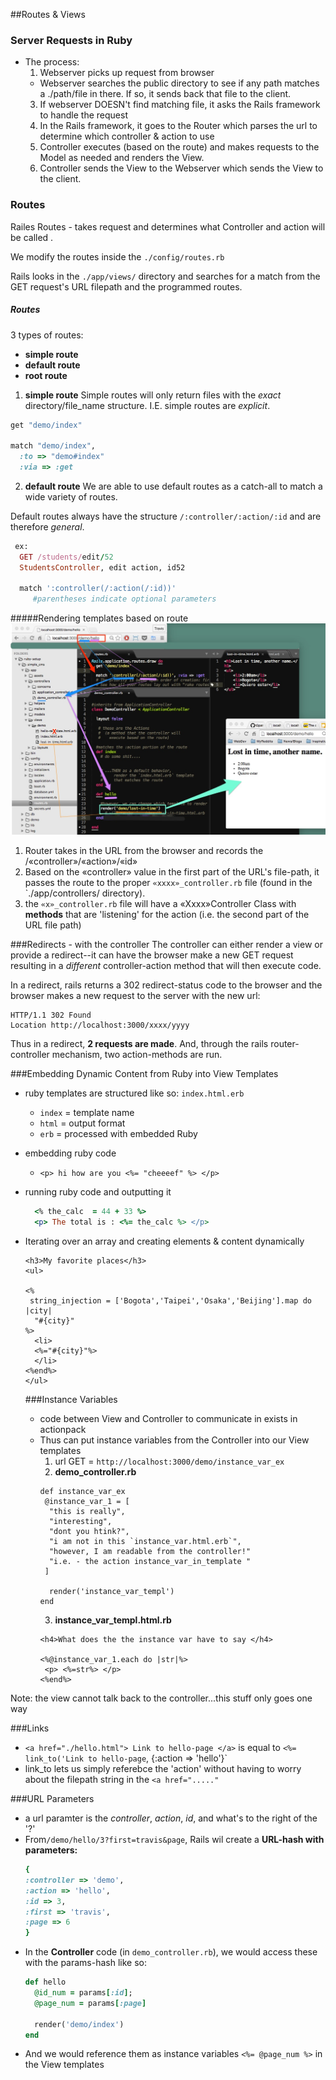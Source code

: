 ##Routes & Views

### Server Requests in Ruby
- The process:
  1. Webserver picks up request from browser
    - Webserver searches the public directory to see if any path matches a ./path/file in there. If so, it sends back that file to the client.
  3. If webserver DOESN't find matching file, it asks the Rails framework to handle the request  
  4. In the Rails framework, it goes to the Router which parses the url to determine which controller & action to use
  5. Controller executes (based on the route) and makes requests to the Model as needed and renders the View.
  6. Controller sends the View to the Webserver which sends the View to the client.

### Routes
Railes Routes - takes request and determines what Controller and action will be called .

We modify the routes inside the `./config/routes.rb`

Rails looks in the `./app/views/` directory and searches for a match from the GET request's URL filepath and the programmed routes.

##### Routes
3 types of routes:
- **simple route**
- **default route**
- **root route**

1. **simple route**
Simple routes will only return files with the *exact* directory/file_name structure. I.E. simple routes are *explicit*.

```ruby
get "demo/index"

match "demo/index",
  :to => "demo#index"
  :via => :get
```

2. **default route**
We are able to use default routes as a catch-all to match a wide variety of routes.

Default routes always have the structure `/:controller/:action/:id` and are therefore *general*.

```ruby
 ex:
  GET /students/edit/52
  StudentsController, edit action, id52

  match ':controller(/:action(/:id))' 
     #parentheses indicate optional parameters
```

#####Rendering templates based on route
![router-controller-action-view](./images/rails-routing-flow.jpg)
1. Router takes in the URL from the browser and records the /«controller»/«action»/«id»  
2. Based on the «controller» value in the first part of the URL's file-path, it passes the route to the proper `«xxxx»_controller.rb` file (found in the `./app/controllers/ directory).
3. the `«x»_controller.rb` file will have a «Xxxx»Controller Class with **methods** that are 'listening' for the action (i.e. the second part of the URL file path) 


###Redirects - with the controller
The controller can either render a view or provide a redirect--it can have the browser make a new GET request resulting in a *different* controller-action method that will then execute code.

In a redirect, rails returns a 302 redirect-status code to the browser and the browser makes a new request to the server with the new url:
```
HTTP/1.1 302 Found
Location http://localhost:3000/xxxx/yyyy
```

Thus in a redirect, **2 requests are made**. And, through the rails router-controller mechanism, two action-methods are run.


###Embedding Dynamic Content from Ruby into View Templates
- ruby templates are structured like so: `index.html.erb`
  - `index` = template name
  - `html` = output format
  - `erb` = processed with embedded Ruby

- embedding ruby code
  - `<p> hi how are you <%= "cheeeef" %> </p>`

- running ruby code and outputting it
  ```ruby
    <% the_calc  = 44 + 33 %>
    <p> The total is : <%= the_calc %> </p>
  ```

- Iterating over an array and creating elements & content dynamically
  ```
  <h3>My favorite places</h3>
  <ul>
  
  <% 
   string_injection = ['Bogota','Taipei','Osaka','Beijing'].map do |city| 
    "#{city}" 
  %>
    <li>
    <%="#{city}"%>
    </li>
  <%end%>
  </ul>
  ```

  ###Instance Variables
  - code between View and Controller to communicate in exists in actionpack
  - Thus can put instance variables from the Controller into our View templates
    1. url GET = `http://localhost:3000/demo/instance_var_ex`
    2.  **demo_controller.rb**
    ```
    def instance_var_ex
     @instance_var_1 = [
      "this is really",
      "interesting",
      "dont you htink?",
      "i am not in this `instance_var.html.erb`",
      "however, I am readable from the controller!"
      "i.e. - the action instance_var_in_template "
     ]

      render('instance_var_templ')
    end
    ```
    3.  **instance_var_templ.html.rb**  
    ``` 
    <h4>What does the the instance var have to say </h4>
    
    <%@instance_var_1.each do |str|%>
     <p> <%=str%> </p>  
    <%end%>
    ```
Note: the view cannot talk back to the controller...this stuff only goes one way

###Links 
- `<a href="./hello.html"> Link to hello-page </a>` is equal to `<%= link_to('Link to hello-page`, {:action => 'hello'}`
- link_to lets us simply referebce the 'action' without having to worry about the filepath string in the `<a href="....."`

###URL Parameters
- a url paramter is the *controller*, *action*, *id*, and what's to the right of the '?'
- From`/demo/hello/3?first=travis&page`, Rails wil create a  **URL-hash with parameters:**  
  ```ruby
  {
  :controller => 'demo',
  :action => 'hello',
  :id => 3,
  :first => 'travis',
  :page => 6
  }
  ```
- In the **Controller** code (in `demo_controller.rb`), we would access these with the params-hash like so:
  ```ruby
  def hello 
    @id_num = params[:id];
    @page_num = params[:page]

    render('demo/index')
  end
  ```
- And we would reference them as instance variables `<%= @page_num %>` in the View templates
